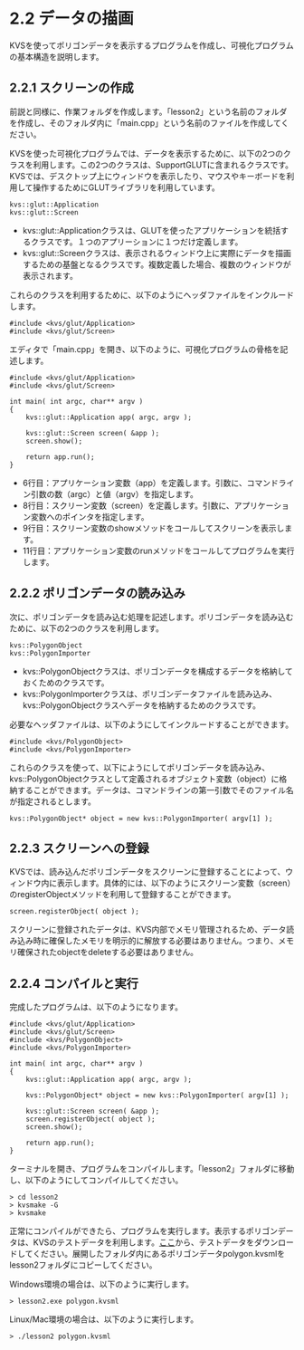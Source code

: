# 2.2 データの描画 #
KVSを使ってポリゴンデータを表示するプログラムを作成し、可視化プログラムの基本構造を説明します。

## 2.2.1 スクリーンの作成 ##
前説と同様に、作業フォルダを作成します。「lesson2」という名前のフォルダを作成し、そのフォルダ内に「main.cpp」という名前のファイルを作成してください。

KVSを使った可視化プログラムでは、データを表示するために、以下の2つのクラスを利用します。この2つのクラスは、SupportGLUTに含まれるクラスです。KVSでは、デスクトップ上にウィンドウを表示したり、マウスやキーボードを利用して操作するためにGLUTライブラリを利用しています。

```
kvs::glut::Application
kvs::glut::Screen
```

  * kvs::glut::Applicationクラスは、GLUTを使ったアプリケーションを統括するクラスです。１つのアプリーションに１つだけ定義します。
  * kvs::glut::Screenクラスは、表示されるウィンドウ上に実際にデータを描画するための基盤となるクラスです。複数定義した場合、複数のウィンドウが表示されます。

これらのクラスを利用するために、以下のようにヘッダファイルをインクルードします。

```
#include <kvs/glut/Application>
#include <kvs/glut/Screen>
```

エディタで「main.cpp」を開き、以下のように、可視化プログラムの骨格を記述します。

```
#include <kvs/glut/Application>
#include <kvs/glut/Screen>

int main( int argc, char** argv )
{
    kvs::glut::Application app( argc, argv );

    kvs::glut::Screen screen( &app );
    screen.show();

    return app.run();
}
```

  * 6行目：アプリケーション変数（app）を定義します。引数に、コマンドライン引数の数（argc）と値（argv）を指定します。
  * 8行目：スクリーン変数（screen）を定義します。引数に、アプリケーション変数へのポインタを指定します。
  * 9行目：スクリーン変数のshowメソッドをコールしてスクリーンを表示します。
  * 11行目：アプリケーション変数のrunメソッドをコールしてプログラムを実行します。

## 2.2.2 ポリゴンデータの読み込み ##

次に、ポリゴンデータを読み込む処理を記述します。ポリゴンデータを読み込むために、以下の2つのクラスを利用します。

```
kvs::PolygonObject
kvs::PolygonImporter
```

  * kvs::PolygonObjectクラスは、ポリゴンデータを構成するデータを格納しておくためのクラスです。
  * kvs::PolygonImporterクラスは、ポリゴンデータファイルを読み込み、kvs::PolygonObjectクラスへデータを格納するためのクラスです。

必要なヘッダファイルは、以下のようにしてインクルードすることができます。

```
#include <kvs/PolygonObject>
#include <kvs/PolygonImporter>
```

これらのクラスを使って、以下にようにしてポリゴンデータを読み込み、kvs::PolygonObjectクラスとして定義されるオブジェクト変数（object）に格納することができます。データは、コマンドラインの第一引数でそのファイル名が指定されるとします。

```
kvs::PolygonObject* object = new kvs::PolygonImporter( argv[1] );
```

## 2.2.3 スクリーンへの登録 ##
KVSでは、読み込んだポリゴンデータをスクリーンに登録することによって、ウィンドウ内に表示します。具体的には、以下のようにスクリーン変数（screen）のregisterObjectメソッドを利用して登録することができます。

```
screen.registerObject( object );
```

スクリーンに登録されたデータは、KVS内部でメモリ管理されるため、データ読み込み時に確保したメモリを明示的に解放する必要はありません。つまり、メモリ確保されたobjectをdeleteする必要はありません。

## 2.2.4 コンパイルと実行 ##
完成したプログラムは、以下のようになります。

```
#include <kvs/glut/Application>
#include <kvs/glut/Screen>
#include <kvs/PolygonObject>
#include <kvs/PolygonImporter>

int main( int argc, char** argv )
{
    kvs::glut::Application app( argc, argv );

    kvs::PolygonObject* object = new kvs::PolygonImporter( argv[1] );

    kvs::glut::Screen screen( &app );
    screen.registerObject( object );
    screen.show();

    return app.run();
}
```

ターミナルを開き、プログラムをコンパイルします。「lesson2」フォルダに移動し、以下のようにしてコンパイルしてください。

```
> cd lesson2
> kvsmake -G
> kvsmake
```

正常にコンパイルができたら、プログラムを実行します。表示するポリゴンデータは、KVSのテストデータを利用します。[ここ](http://code.google.com/p/kvs/downloads/detail?name=KVS-data-1.0.0.zip&can=2&q=#makechanges)から、テストデータをダウンロードしてください。展開したフォルダ内にあるポリゴンデータpolygon.kvsmlをlesson2フォルダにコピーしてください。

Windows環境の場合は、以下のように実行します。

```
> lesson2.exe polygon.kvsml
```

Linux/Mac環境の場合は、以下のように実行します。

```
> ./lesson2 polygon.kvsml
```